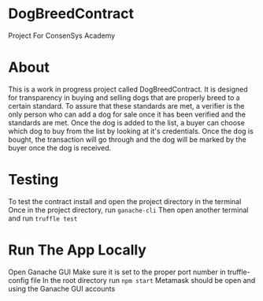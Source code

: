 # DogBreedContract
Project For ConsenSys Academy
# About
This is a work in progress project called DogBreedContract. It is designed for transparency in buying and selling dogs that are properly breed to a certain standard. To assure that these standards are met, a verifier is the only person who can add a dog for sale once it has been verified and the standards are met. Once the dog is added to the list, a buyer can choose which dog to buy from the list by looking at it's credentials. Once the dog is bought, the transaction will go through and the dog will be marked by the buyer once the dog is received.
# Testing
To test the contract install and open the project directory in the terminal
Once in the project directory, run `ganache-cli`
Then open another terminal and run `truffle test`
# Run The App Locally
Open Ganache GUI
Make sure it is set to the proper port number in truffle-config file
In the root directory run `npm start`
Metamask should be open and using the Ganache GUI accounts
